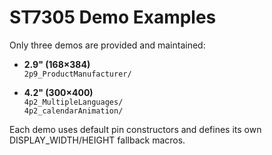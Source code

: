 # ST7305 Demo Examples

Only three demos are provided and maintained:

- **2.9" (168×384)**  
  `2p9_ProductManufacturer/`

- **4.2" (300×400)**  
  `4p2_MultipleLanguages/`  
  `4p2_calendarAnimation/`

Each demo uses default pin constructors and defines its own DISPLAY_WIDTH/HEIGHT fallback macros.
